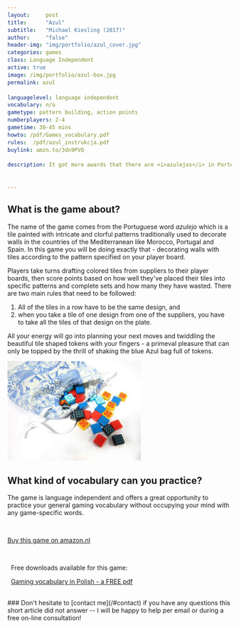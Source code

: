 ```yaml
---
layout:     post
title:      "Azul"
subtitle:   "Michael Kiesling (2017)"
author:     "false"
header-img: "img/portfolio/azul_cover.jpg"
categories: games 
class: Language Independent
active: true
image: /img/portfolio/azul-box.jpg
permalink: azul

languagelevel: language independent
vocabulary: n/a
gametype: pattern building, action points
numberplayers: 2-4
gametime: 30-45 mins
howto: /pdf/Games_vocabulary.pdf
rules: 	/pdf/azul_instrukcja.pdf
buylink: amzn.to/3dn9PVQ

description: It got more awards that there are <i>azulejos</i> in Portugal and it is for a reason - this abstract strategy game will occupy your minds with colorful tile patterns instead of Polish grammar so that you can finally spend a delightful evening without worring about the genitive and accusative.


---
```


## What is the game about?

The name of the game comes from the Portuguese word <i>azulejo</i> which is a  tile painted with intricate and clorful patterns traditionally used to decorate walls in the countries of the Mediterranean like Morocco, Portugal and Spain. In this game you will be doing exactly that - decorating walls with tiles according to the pattern specified on your player board. 


Players take turns drafting colored tiles from suppliers to their player boards, then score points based on how well they've placed their tiles into specific patterns and complete sets and how many they have wasted. There are two main rules that need to be followed: 
1) All of the tiles in a row have to be the same design, and 
2) when you take a tile of one design from one of the suppliers, you have to take all the tiles of that design on the plate.

All your energy will go into planning your next moves and twiddling the beautiful tile shaped tokens with your fingers - a primeval pleasure that can only be topped by the thrill of shaking the blue Azul bag full of tokens.  
 

<img src="/img/portfolio/azul-tokens.jpg" alt="alt text" width="300" >

## What kind of vocabulary can you practice?


The game is language independent and offers a great opportunity to practice your general gaming vocabulary without occupying your mind with any game-specific words. 

<br>

<p><a href="http://{{page.buylink}}" class="btn btn-outline btn-xl" target="_blank">Buy this game on amazon.nl</a></p>
<br>

<p><i class="fa fa-2x fa-download fa-fw wow bounceIn text-primary" aria-hidden="true"></i>&nbsp; Free downloads available for this game: </p>

<p><i class="fa fa-2x fa-info fa-fw wow bounceIn text-primary" aria-hidden="true"></i>&nbsp; <a href="/pdf/Games_vocabulary.pdf" target="_blank">Gaming vocabulary in Polish - a FREE pdf</a> </p>

<br>
### Don't hesitate to [contact me](/#contact) if you have any questions this short article did not answer -- I will be happy to help per email or during a free on-line consultation!
<br>




